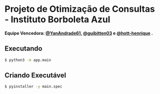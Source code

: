 # Projeto de Otimização de Consultas - Instituto Borboleta Azul

**Equipe Vencedora: [@YanAndrade61](https://github.com/YanAndrade61), [@guibitten03](https://github.com/guibitten03) e [@hott-henrique](https://github.com/hott-henrique) .**

## Executando
```bash
$ python3 -m app.main
```

## Criando Executável
```bash
$ pyinstaller -y main.spec
```
